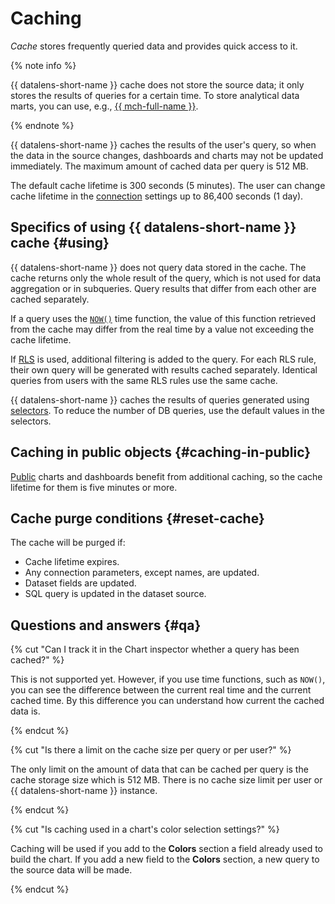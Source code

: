 # Caching

_Cache_ stores frequently queried data and provides quick access to it.

{% note info %}

{{ datalens-short-name }} cache does not store the source data; it only stores the results of queries for a certain time. To store analytical data marts, you can use, e.g., [{{ mch-full-name }}](../../managed-clickhouse/).

{% endnote %}

{{ datalens-short-name }} caches the results of the user's query, so when the data in the source changes, dashboards and charts may not be updated immediately. The maximum amount of cached data per query is 512 MB.

The default cache lifetime is 300 seconds (5 minutes). The user can change cache lifetime in the [connection](connection.md) settings up to 86,400 seconds (1 day).

## Specifics of using {{ datalens-short-name }} cache {#using}

{{ datalens-short-name }} does not query data stored in the cache. The cache returns only the whole result of the query, which is not used for data aggregation or in subqueries. Query results that differ from each other are cached separately.

If a query uses the [`NOW()`](../function-ref/NOW.md) time function, the value of this function retrieved from the cache may differ from the real time by a value not exceeding the cache lifetime.

If [RLS](../security/row-level-security.md) is used, additional filtering is added to the query. For each RLS rule, their own query will be generated with results cached separately. Identical queries from users with the same RLS rules use the same cache.

{{ datalens-short-name }} caches the results of queries generated using [selectors](../dashboard/selector.md). To reduce the number of DB queries, use the default values in the selectors.


## Caching in public objects {#caching-in-public}

[Public](./datalens-public.md) charts and dashboards benefit from additional caching, so the cache lifetime for them is five minutes or more.


## Cache purge conditions {#reset-cache}

The cache will be purged if:

* Cache lifetime expires.
* Any connection parameters, except names, are updated.
* Dataset fields are updated.
* SQL query is updated in the dataset source.

## Questions and answers {#qa}

{% cut "Can I track it in the Chart inspector whether a query has been cached?" %}

This is not supported yet. However, if you use time functions, such as `NOW()`, you can see the difference between the current real time and the current cached time. By this difference you can understand how current the cached data is.

{% endcut %}

{% cut "Is there a limit on the cache size per query or per user?" %}

The only limit on the amount of data that can be cached per query is the cache storage size which is 512 MB.
There is no cache size limit per user or {{ datalens-short-name }} instance.

{% endcut %}

{% cut "Is caching used in a chart's color selection settings?" %}

Caching will be used if you add to the **Colors** section a field already used to build the chart.
If you add a new field to the **Colors** section, a new query to the source data will be made.

{% endcut %}

